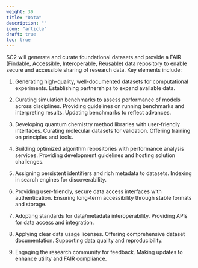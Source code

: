 ```yaml
---
weight: 30
title: "Data"
description: ""
icon: "article"
draft: true
toc: true
---
```


SC2 will generate and curate foundational datasets and provide a FAIR (Findable, Accessible, Interoperable, Reusable) data repository to enable secure and accessible sharing of research data. Key elements include:

1. Generating high-quality, well-documented datasets for computational experiments. Establishing partnerships to expand available data.

2. Curating simulation benchmarks to assess performance of models across disciplines. Providing guidelines on running benchmarks and interpreting results. Updating benchmarks to reflect advances.

3. Developing quantum chemistry method libraries with user-friendly interfaces. Curating molecular datasets for validation. Offering training on principles and tools.

4. Building optimized algorithm repositories with performance analysis services. Providing development guidelines and hosting solution challenges.

5. Assigning persistent identifiers and rich metadata to datasets. Indexing in search engines for discoverability. 

6. Providing user-friendly, secure data access interfaces with authentication. Ensuring long-term accessibility through stable formats and storage.

7. Adopting standards for data/metadata interoperability. Providing APIs for data access and integration.

8. Applying clear data usage licenses. Offering comprehensive dataset documentation. Supporting data quality and reproducibility.

9. Engaging the research community for feedback. Making updates to enhance utility and FAIR compliance.
